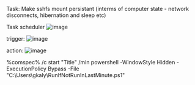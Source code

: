Task: Make sshfs mount persistant (interms of computer state -  network disconnects, hibernation and sleep etc)

Task scheduler 
![image](https://github.com/kalyan0510/ScriptDump/assets/14043633/ec92fd59-be21-4113-b48e-5bdc018321d1)



trigger:
![image](https://github.com/kalyan0510/ScriptDump/assets/14043633/4c7e968b-7cf9-4659-81b0-a411e10e7be1)


action:
![image](https://github.com/kalyan0510/ScriptDump/assets/14043633/a6d8db05-3fba-4f35-b771-df92f658a7bd)


%comspec%
/c start "Title" /min  powershell -WindowStyle Hidden -ExecutionPolicy Bypass -File "C:\Users\gkaly\RunIfNotRunInLastMinute.ps1"
